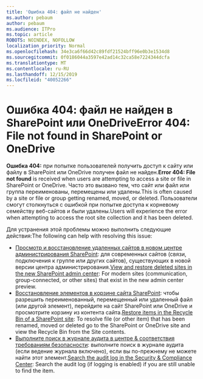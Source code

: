```yaml
---
title: 'Ошибка 404: файл не найден'
ms.author: pebaum
author: pebaum
ms.audience: ITPro
ms.topic: article
ROBOTS: NOINDEX, NOFOLLOW
localization_priority: Normal
ms.openlocfilehash: 34e3ca6f66d42c89fdf21524bff96e0b3e1534d8
ms.sourcegitcommit: 0f0186044a3597e42ad14c32ca58e7224344dcfa
ms.translationtype: MT
ms.contentlocale: ru-RU
ms.lasthandoff: 12/15/2019
ms.locfileid: "40052266"
---
```

# <a name="error-404-file-not-found-in-sharepoint-or-onedrive"></a><span data-ttu-id="7927a-102">Ошибка 404: файл не найден в SharePoint или OneDrive</span><span class="sxs-lookup"><span data-stu-id="7927a-102">Error 404: File not found in SharePoint or OneDrive</span></span>

<span data-ttu-id="7927a-103">**Ошибка 404:** при попытке пользователей получить доступ к сайту или файлу в SharePoint или OneDrive получен файл не найден.</span><span class="sxs-lookup"><span data-stu-id="7927a-103">**Error 404: File not found** is received when users are attempting to access a site or file in SharePoint or OneDrive.</span></span> <span data-ttu-id="7927a-104">Часто это вызвано тем, что сайт или файл или группа переименованы, перемещены или удалены.</span><span class="sxs-lookup"><span data-stu-id="7927a-104">This is often caused by a site or file or group getting renamed, moved, or deleted.</span></span>
<span data-ttu-id="7927a-105">Пользователи смогут столкнуться с ошибкой при попытке доступа к корневому семейству веб-сайтов и были удалены.</span><span class="sxs-lookup"><span data-stu-id="7927a-105">Users will experience the error when attempting to access the root site collection and it has been deleted.</span></span>

<span data-ttu-id="7927a-106">Для устранения этой проблемы можно выполнить следующие действия:</span><span class="sxs-lookup"><span data-stu-id="7927a-106">The following can help with resolving this issue:</span></span>
- <span data-ttu-id="7927a-107">[Просмотр и восстановление удаленных сайтов в новом центре администрирования SharePoint](https://docs.microsoft.com/sharepoint/view-and-restore-deleted-sites-in-new-admin-center): для современных сайтов (связи, подключения к группе или других сайтов), существующих в новой версии центра администрирования.</span><span class="sxs-lookup"><span data-stu-id="7927a-107">[View and restore deleted sites in the new SharePoint admin center](https://docs.microsoft.com/sharepoint/view-and-restore-deleted-sites-in-new-admin-center):  For modern sites (communication, group-connected, or other sites) that exist in the new admin center preview.</span></span>
- <span data-ttu-id="7927a-108">[Восстановление элементов в корзине сайта SharePoint](https://support.office.com/article/Restore-items-in-the-Recycle-Bin-of-a-SharePoint-site-6df466b6-55f2-4898-8d6e-c0dff851a0be): чтобы разрешить переименованный, перемещенный или удаленный файл (или другой элемент), перейдите на сайт SharePoint или OneDrive и просмотрите корзину из контента сайта.</span><span class="sxs-lookup"><span data-stu-id="7927a-108">[Restore items in the Recycle Bin of a SharePoint site](https://support.office.com/article/Restore-items-in-the-Recycle-Bin-of-a-SharePoint-site-6df466b6-55f2-4898-8d6e-c0dff851a0be):  To resolve file (or other item) that has been renamed, moved or deleted go to the SharePoint or OneDrive site and view the Recycle Bin from the Site contents.</span></span>
- <span data-ttu-id="7927a-109">[Выполните поиск в журнале аудита в центре &amp; соответствия требованиям безопасности](https://docs.microsoft.com/office365/securitycompliance/search-the-audit-log-in-security-and-compliance): выполните поиск в журнале аудита (если ведение журнала включено), если вы по-прежнему не можете найти этот элемент.</span><span class="sxs-lookup"><span data-stu-id="7927a-109">[Search the audit log in the Security &amp; Compliance Center](https://docs.microsoft.com/office365/securitycompliance/search-the-audit-log-in-security-and-compliance):  Search the audit log (if logging is enabled) if you are still unable to find the item.</span></span>